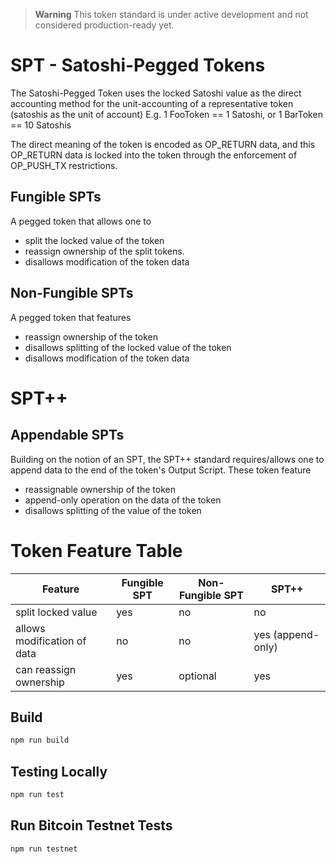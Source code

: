 > **Warning**
> This token standard is under active development and not considered production-ready yet.

# SPT - Satoshi-Pegged Tokens

The Satoshi-Pegged Token uses the locked Satoshi value as the direct accounting method for the unit-accounting of a representative token (satoshis as the unit of account)
E.g. 1 FooToken == 1 Satoshi, or 1 BarToken == 10 Satoshis

The direct meaning of the token is encoded as OP_RETURN data, and this OP_RETURN data is locked into the token through the enforcement of OP_PUSH_TX restrictions.

## Fungible SPTs

A pegged token that allows one to

- split the locked value of the token
- reassign ownership of the split tokens.
- disallows modification of the token data

## Non-Fungible SPTs

A pegged token that features

- reassign ownership of the token
- disallows splitting of the locked value of the token
- disallows modification of the token data

# SPT++

## Appendable SPTs

Building on the notion of an SPT, the SPT++ standard requires/allows one to append data to the end of the token's Output Script. These token feature

- reassignable ownership of the token
- append-only operation on the data of the token
- disallows splitting of the value of the token

# Token Feature Table

| Feature                     | Fungible SPT | Non-Fungible SPT | SPT++             |
| --------------------------- | ------------ | ---------------- | ----------------- |
| split locked value          | yes          | no               | no                |
| allows modification of data | no           | no               | yes (append-only) |
| can reassign ownership      | yes          | optional         | yes               |

## Build

```sh
npm run build
```

## Testing Locally

```sh
npm run test
```

## Run Bitcoin Testnet Tests

```sh
npm run testnet
```
